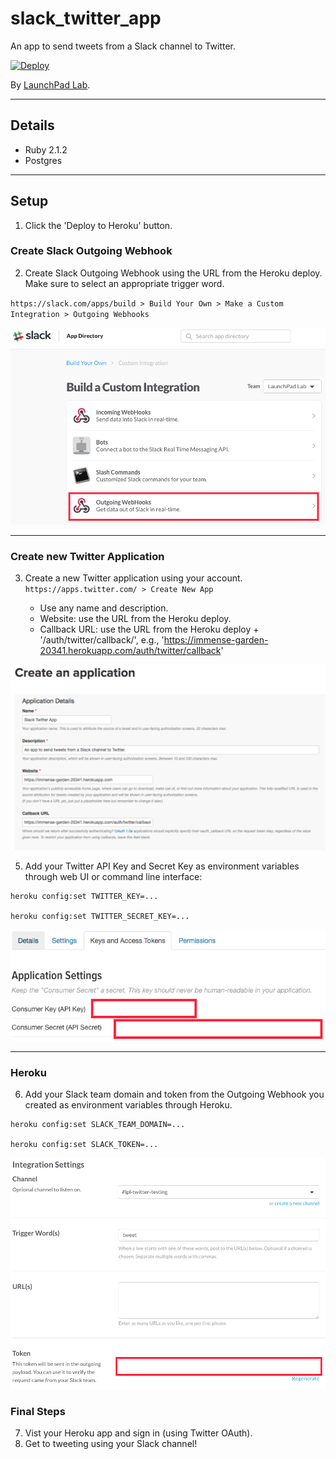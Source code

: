 # slack_twitter_app

An app to send tweets from a Slack channel to Twitter.

[![Deploy](https://www.herokucdn.com/deploy/button.svg)](https://heroku.com/deploy?template=https://github.com/LaunchPadLab/slack_twitter_app/tree/heroku_deploy_test&env[TWITTER_KEY]=WbHZPLYeVWt25Qx1EF2VgPT91&env[TWITTER_SECRET_KEY]=7Y9abtUIvQ8NFtqI2pKDWJrd3eV2eiekkvbuU74URjGyHMBvcc&env[SLACK_TEAM_DOMAIN]=launchpadlab&env[SLACK_TOKEN]=oAMstvZYYarWG7IQkcNBjha1)

By [LaunchPad Lab](http://launchpadlab.com).

***

## Details

* Ruby 2.1.2
* Postgres

***

## Setup

1. Click the 'Deploy to Heroku' button.

### Create Slack Outgoing Webhook

2. Create Slack Outgoing Webhook using the URL from the Heroku deploy. Make sure to select an appropriate trigger word.

  `https://slack.com/apps/build > Build Your Own > Make a Custom Integration > Outgoing Webhooks`

  ![Slack screenshot](app/assets/images/slack1.png)

***

### Create new Twitter Application
3. Create a new Twitter application using your account.
  `https://apps.twitter.com/ > Create New App`

    * Use any name and description.
    * Website: use the URL from the Heroku deploy.
    * Callback URL: use the URL from the Heroku deploy + '/auth/twitter/callback/', e.g., 'https://immense-garden-20341.herokuapp.com/auth/twitter/callback'

![Twitter screenshot](app/assets/images/twitter1.png)

5. Add your Twitter API Key and Secret Key as environment variables through web UI or command line interface:

  ~~~~
  heroku config:set TWITTER_KEY=...

  heroku config:set TWITTER_SECRET_KEY=...
  ~~~~

![Twitter screenshot](app/assets/images/twitter2.png)

***

### Heroku

6. Add your Slack team domain and token from the Outgoing Webhook you created as environment variables through Heroku.

  ~~~~
  heroku config:set SLACK_TEAM_DOMAIN=...

  heroku config:set SLACK_TOKEN=...
  ~~~~

  ![Slack screenshot](app/assets/images/slack2.png)

### Final Steps

7. Vist your Heroku app and sign in (using Twitter OAuth).
8. Get to tweeting using your Slack channel!
